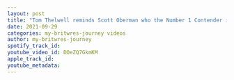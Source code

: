 ```yaml
---
layout: post
title: "Tom Thelwell reminds Scott Oberman who the Number 1 Contender is! - TNT IGNITION LEVEL UP (26/09/21)"
date: 2021-09-29
categories: my-britwres-journey videos
author: my-britwres-journey
spotify_track_id: 
youtube_video_id: DOeZQ7GkmKM
apple_track_id: 
youtube_metadata: 
---
```

